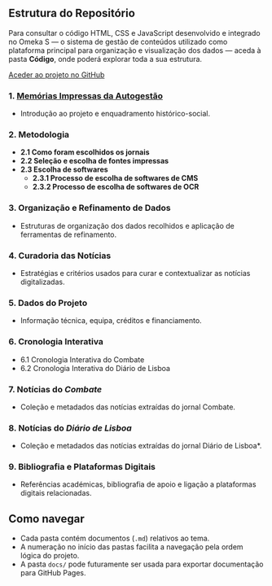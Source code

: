 ## Estrutura do Repositório
Para consultar o código HTML, CSS e JavaScript desenvolvido e integrado no Omeka S — o sistema de gestão de conteúdos utilizado como plataforma principal para organização e visualização dos dados — aceda à pasta **Código**, onde poderá explorar toda a sua estrutura.

[Aceder ao projeto no GitHub](https://github.com/usuario/repositorio)


### 1. [Memórias Impressas da Autogestão](https://projetos.dhlab.fcsh.unl.pt/s/memorias-impressas-da-autogestao/page/memorias-impressas-da-autogestao)
- Introdução ao projeto e enquadramento histórico-social.

### 2. Metodologia
- **2.1 Como foram escolhidos os jornais**  
- **2.2 Seleção e escolha de fontes impressas**  
- **2.3 Escolha de softwares**  
  - **2.3.1 Processo de escolha de softwares de CMS**  
  - **2.3.2 Processo de escolha de softwares de OCR**

### 3. Organização e Refinamento de Dados
- Estruturas de organização dos dados recolhidos e aplicação de ferramentas de refinamento.

### 4. Curadoria das Notícias
- Estratégias e critérios usados para curar e contextualizar as notícias digitalizadas.

### 5. Dados do Projeto
- Informação técnica, equipa, créditos e financiamento.

### 6. Cronologia Interativa
- 6.1 Cronologia Interativa do Combate
- 6.2 Cronologia Interativa do Diário de Lisboa

### 7. Notícias do *Combate*
- Coleção e metadados das notícias extraídas do jornal Combate.

### 8. Notícias do *Diário de Lisboa*
- Coleção e metadados das notícias extraídas do jornal Diário de Lisboa*.

### 9. Bibliografia e Plataformas Digitais
- Referências académicas, bibliografia de apoio e ligação a plataformas digitais relacionadas.

## Como navegar

- Cada pasta contém documentos (`.md`) relativos ao tema.  
- A numeração no início das pastas facilita a navegação pela ordem lógica do projeto.  
- A pasta `docs/` pode futuramente ser usada para exportar documentação para GitHub Pages.

